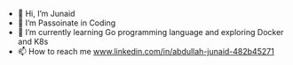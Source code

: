 - 👋 Hi, I’m Junaid
- 👀 I’m Passoinate in Coding
- 🌱 I’m currently learning Go programming language and exploring Docker and K8s
- 📫 How to reach me www.linkedin.com/in/abdullah-junaid-482b45271

<!---
A-junaid-K/A-junaid-K is a ✨ special ✨ repository because its `README.md` (this file) appears on your GitHub profile.
You can click the Preview link to take a look at your changes.
--->
